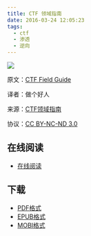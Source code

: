 ```yaml
---
title: CTF 领域指南
date: 2016-03-24 12:05:23
tags:
  - ctf
  - 渗透
  - 逆向
---
```


![](https://ek8whxe.cloudimg.io/s/width/226/https://www.gitbook.com/cover/book/wizardforcel/ctf-field-guide.jpg?build=1452245268915&v=12.0.4)

原文：[CTF Field Guide](https://trailofbits.github.io/ctf/)

译者：做个好人

来源：[CTF领域指南](http://blog.idf.cn/2015/02/ctf-field-guide/)

协议：[CC BY-NC-ND 3.0](http://creativecommons.org/licenses/by-nc-nd/3.0/deed.zh)

<!--more-->

## 在线阅读 ##

+ [在线阅读](https://www.gitbook.com/book/wizardforcel/ctf-field-guide/details)

## 下载 ##

+ [PDF格式](https://www.gitbook.com/download/pdf/book/wizardforcel/ctf-field-guide)
+ [EPUB格式](https://www.gitbook.com/download/epub/book/wizardforcel/ctf-field-guide)
+ [MOBI格式](https://www.gitbook.com/download/mobi/book/wizardforcel/ctf-field-guide)
